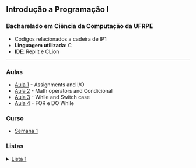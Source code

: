 ## Introdução a Programação I 
### Bacharelado em Ciência da Computação da UFRPE

- Códigos relacionados a cadeira de IP1
- **Linguagem utilizada**: C
- **IDE**: Replit e CLion

---
### Aulas

- [Aula 1](DC/Aula_1.c) - Assignments and I/O
- [Aula 2](DC/Aula_2.c) - Math operators and Condicional
- [Aula 3](DC/Aula_3.c) - While and Switch case
- [Aula 4](DC/Aula_4.c) - FOR e DO While

### Curso

- [Semana 1](Classroom/Semana_1.c)

### Listas

<details>
<summary><a href="Lista_1">Lista 1</a></summary>
     <ul>
         <li><a href="Lista_1/Q_1.c">Questão 1</a></li>
         <li> [Questão 2](Lista_1/Q_2.c)</li>
         <li> [Questão 3](Lista_1/Q_3.c)</li>
         <li> [Questão 4](Lista_1/Q_4.c)</li>
         <li> [Questão 5](Lista_1/Q_5.c)</li>
     </ul>     
</details>
     
